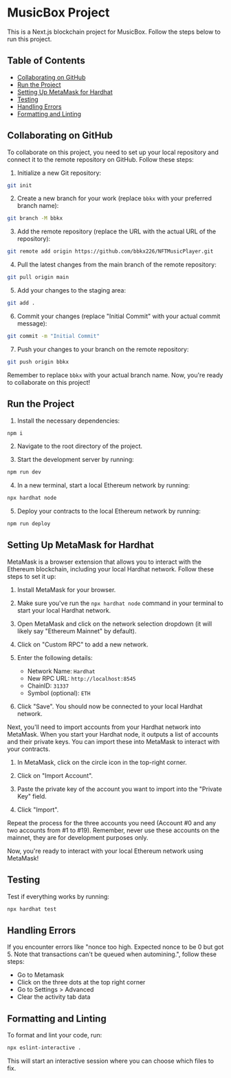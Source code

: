 # MusicBox Project

This is a Next.js blockchain project for MusicBox. Follow the steps below to run this project.

## Table of Contents

- [Collaborating on GitHub](#collaborating-on-github)
- [Run the Project](#run-the-project)
- [Setting Up MetaMask for Hardhat](#setting-up-metamask-for-hardhat)
- [Testing](#testing)
- [Handling Errors](#handling-errors)
- [Formatting and Linting](#formatting-and-linting)

## Collaborating on GitHub

To collaborate on this project, you need to set up your local repository and connect it to the remote repository on GitHub. Follow these steps:

1. Initialize a new Git repository:

```bash
git init
```

2. Create a new branch for your work (replace `bbkx` with your preferred branch name):

```bash
git branch -M bbkx
```

3. Add the remote repository (replace the URL with the actual URL of the repository):

```bash
git remote add origin https://github.com/bbkx226/NFTMusicPlayer.git
```

4. Pull the latest changes from the main branch of the remote repository:

```bash
git pull origin main
```

5. Add your changes to the staging area:

```bash
git add .
```

6. Commit your changes (replace "Initial Commit" with your actual commit message):

```bash
git commit -m "Initial Commit"
```

7. Push your changes to your branch on the remote repository:

```bash
git push origin bbkx
```

Remember to replace `bbkx` with your actual branch name. Now, you're ready to collaborate on this project!

## Run the Project

1. Install the necessary dependencies:

```bash
npm i
```

2. Navigate to the root directory of the project.

3. Start the development server by running:

```bash
npm run dev
```

4. In a new terminal, start a local Ethereum network by running:

```bash
npx hardhat node
```

5. Deploy your contracts to the local Ethereum network by running:

```bash
npm run deploy
```

## Setting Up MetaMask for Hardhat

MetaMask is a browser extension that allows you to interact with the Ethereum blockchain, including your local Hardhat network. Follow these steps to set it up:

1. Install MetaMask for your browser.

2. Make sure you've run the `npx hardhat node` command in your terminal to start your local Hardhat network.

3. Open MetaMask and click on the network selection dropdown (it will likely say "Ethereum Mainnet" by default).

4. Click on "Custom RPC" to add a new network.

5. Enter the following details:

   - Network Name: `Hardhat`
   - New RPC URL: `http://localhost:8545`
   - ChainID: `31337`
   - Symbol (optional): `ETH`

6. Click "Save". You should now be connected to your local Hardhat network.

Next, you'll need to import accounts from your Hardhat network into MetaMask. When you start your Hardhat node, it outputs a list of accounts and their private keys. You can import these into MetaMask to interact with your contracts.

1. In MetaMask, click on the circle icon in the top-right corner.

2. Click on "Import Account".

3. Paste the private key of the account you want to import into the "Private Key" field.

4. Click "Import".

Repeat the process for the three accounts you need (Account #0 and any two accounts from #1 to #19). Remember, never use these accounts on the mainnet, they are for development purposes only.

Now, you're ready to interact with your local Ethereum network using MetaMask!

## Testing

Test if everything works by running:

```bash
npx hardhat test
```

## Handling Errors

If you encounter errors like "nonce too high. Expected nonce to be 0 but got 5. Note that transactions can't be queued when automining.", follow these steps:

- Go to Metamask
- Click on the three dots at the top right corner
- Go to Settings > Advanced
- Clear the activity tab data

## Formatting and Linting

To format and lint your code, run:

```bash
npx eslint-interactive .
```

This will start an interactive session where you can choose which files to fix.

